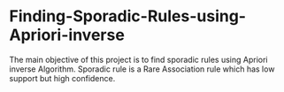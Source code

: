 # Finding-Sporadic-Rules-using-Apriori-inverse
The main objective of this project is to find sporadic rules using Apriori inverse Algorithm. Sporadic rule is a Rare Association rule which has low support but high confidence.
